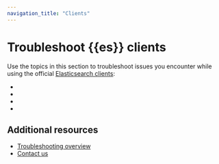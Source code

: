 ```yaml
---
navigation_title: "Clients"
---
```


# Troubleshoot {{es}} clients

Use the topics in this section to troubleshoot issues you encounter while using the official [Elasticsearch clients](/reference/elasticsearch-clients/index.md):

* [](/troubleshoot/elasticsearch/elasticsearch-client-java-api-client/java.md)
* [](/troubleshoot/elasticsearch/elasticsearch-client-net-api/net.md)
* [](/troubleshoot/elasticsearch/elasticsearch-client-javascript-api/nodejs.md)
* [](/troubleshoot/elasticsearch/elasticsearch-client-ruby-api/ruby.md)

## Additional resources
* [Troubleshooting overview](/troubleshoot/index.md)
* [Contact us](/troubleshoot/index.md#contact-us)